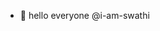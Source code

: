 - 👋 hello everyone @i-am-swathi
<!---
i-am-swathi/i-am-swathi is a ✨ special ✨ repository because its `README.md` (this file) appears on your GitHub profile.
You can click the Preview link to take a look at your changes.
--->
